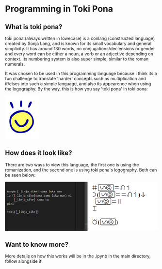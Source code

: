 # Programming in Toki Pona

What is toki pona?
- 
toki pona (always written in lowecase) is a conlang (constructed language) created by Sonja Lang, and is known for its small vocabulary and general simplicity. It has around 130 words, no conjugations/declensions or gender and every word can be either a noun, a verb or an adjective depending on context. Its numbering system is also super simple, similar to the roman numerals.

It was chosen to be used in this programming language because i think its a fun challenge to translate 'harder' concepts such as multiplication and if/elses into such a simple language, and also its appearence when using the logography. By the way, this is how you say 'toki pona' in toki pona:

![toki pona logo](./assets/smol.png)

How does it look like?
- 
There are two ways to view this language, the first one is using the romanization, and the second one is using toki pona's logography. Both can be seen below:

![Sample code in both views](./assets/sampleCode_compare.png "Sample code in both views")

Want to know more?
- 
More details on how this works will be in the .ipynb in the main directory, follow alongside it!
